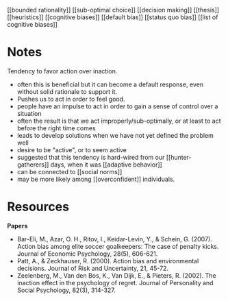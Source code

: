 [[bounded rationality]]
[[sub-optimal choice]]
[[decision making]]
[[thesis]]
[[heuristics]]
[[cognitive biases]]
[[default bias]]
[[status quo bias]]
[[list of cognitive biases]]

# Notes
Tendency to favor action over inaction.
- often this is beneficial but it can become a default response, even without solid rationale to support it.
- Pushes us to act in order to feel good.
- people have an impulse to act in order to gain a sense of control over a situation
- often the result is that we act improperly/sub-optimally, or at least to act before the right time comes
- leads to develop solutions when we have not yet defined the problem well
- desire to be "active", or to seem active
- suggested that this tendency is hard-wired from our [[hunter-gatherers]] days, when it was [[adaptive behavior]]
- can be connected to [[social norms]]
- may be more likely among [[overconfident]] individuals.


# Resources
**Papers**
- Bar-Eli, M., Azar, O. H., Ritov, I., Keidar-Levin, Y., & Schein, G. (2007). Action bias among elite soccer goalkeepers: The case of penalty kicks. Journal of Economic Psychology, 28(5), 606-621.
- Patt, A., & Zeckhauser, R. (2000). Action bias and environmental decisions. Journal of Risk and Uncertainty, 21, 45-72.
- Zeelenberg, M., Van den Bos, K., Van Dijk, E., & Pieters, R. (2002). The inaction effect in the psychology of regret. Journal of Personality and Social Psychology, 82(3), 314-327.